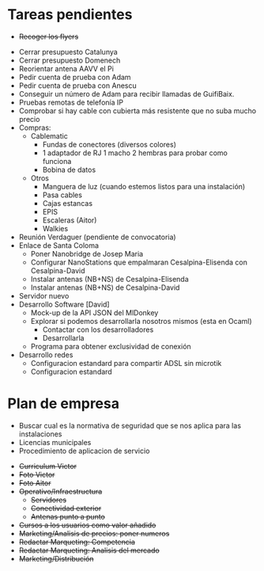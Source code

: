 # Tareas pendientes

+ ~~Recoger los flyers~~
- Cerrar presupuesto Catalunya
- Cerrar presupuesto Domenech
- Reorientar antena AAVV el Pi
- Pedir cuenta de prueba con Adam
- Pedir cuenta de prueba con Anescu
- Conseguir un número de Adam para recibir llamadas de GuifiBaix.
- Pruebas remotas de telefonía IP
- Comprobar si hay cable con cubierta más resistente que no suba mucho precio
- Compras:
	- Cablematic
		- Fundas de conectores (diversos colores)
		- 1 adaptador de RJ 1 macho 2 hembras para probar como funciona
		- Bobina de datos
	- Otros
		- Manguera de luz (cuando estemos listos para una instalación)
		- Pasa cables
		- Cajas estancas
		- EPIS
		- Escaleras (Aitor)
		- Walkies
- Reunión Verdaguer (pendiente de convocatoria)
- Enlace de Santa Coloma
	- Poner Nanobridge de Josep Maria
	- Configurar NanoStations que empalmaran Cesalpina-Elisenda con Cesalpina-David
	- Instalar antenas (NB+NS) de Cesalpina-Elisenda
	- Instalar antenas (NB+NS) de Cesalpina-David
- Servidor nuevo
- Desarrollo Software [David]
	- Mock-up de la API JSON del MlDonkey
	- Explorar si podemos desarrollarla nosotros mismos (esta en Ocaml)
		- Contactar con los desarrolladores
		- Desarrollarla
	- Programa para obtener exclusividad de conexión
- Desarrollo redes
	- Configuracion estandard para compartir ADSL sin microtik
	- Configuracion estandard


# Plan de empresa

- Buscar cual es la normativa de seguridad que se nos aplica para las instalaciones
- Licencias municipales
- Procedimiento de aplicacion de servicio
+ ~~Curriculum Victor~~
+ ~~Foto Victor~~
+ ~~Foto Aitor~~
+ ~~Operativo/Infraestructura~~
	+ ~~Servidores~~
	+ ~~Conectividad exterior~~
	+ ~~Antenas punto a punto~~
+ ~~Cursos a los usuarios como valor añadido~~
+ ~~Marketing/Analisis de precios: poner numeros~~
+ ~~Redactar Marqueting: Competencia~~
+ ~~Redactar Marqueting: Analisis del mercado~~
+ ~~Marketing/Distribución~~






